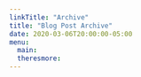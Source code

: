 ```yaml
---
linkTitle: "Archive"
title: "Blog Post Archive"
date: 2020-03-06T20:00:00-05:00
menu:
  main:
  theresmore:
---
```


